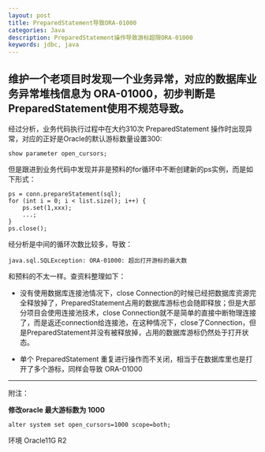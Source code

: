 ```yaml
---
layout: post
title: PreparedStatement导致ORA-01000
categories: Java
description: PreparedStatement操作导致游标超限ORA-01000
keywords: jdbc, java
---
```


维护一个老项目时发现一个业务异常，对应的数据库业务异常堆栈信息为 ORA-01000，初步判断是PreparedStatement使用不规范导致。
---

经过分析，业务代码执行过程中在大约310次 PreparedStatement 操作时出现异常，对应的正好是Oracle的默认游标数量设置300:

`show parameter open_cursors;`

但是跟进到业务代码中发现并非是预料的for循环中不断创建新的ps实例，而是如下形式：

	ps = conn.prepareStatement(sql);
    for (int i = 0; i < list.size(); i++) {
		ps.set(1,xxx);
		...;
	}
	ps.close();

经分析是中间的循环次数比较多，导致：

`java.sql.SQLException: ORA-01000: 超出打开游标的最大数`

和预料的不太一样。查资料整理如下：

- 没有使用数据库连接池情况下，close Connection的时候已经把数据库资源完全释放掉了，PreparedStatement占用的数据库游标也会随即释放；但是大部分项目会使用连接池技术，close Connection就不是简单的直接中断物理连接了，而是返还connection给连接池，在这种情况下，close了Connection，但是PreparedStatement并没有被释放掉，占用的数据库游标仍然处于打开状态。

- 单个 PreparedStatement 重复进行操作而不关闭，相当于在数据库里也是打开了多个游标，同样会导致 ORA-01000

---

附注：

**修改oracle 最大游标数为 1000**

`alter system set open_cursors=1000 scope=both;`

环境 Oracle11G R2
